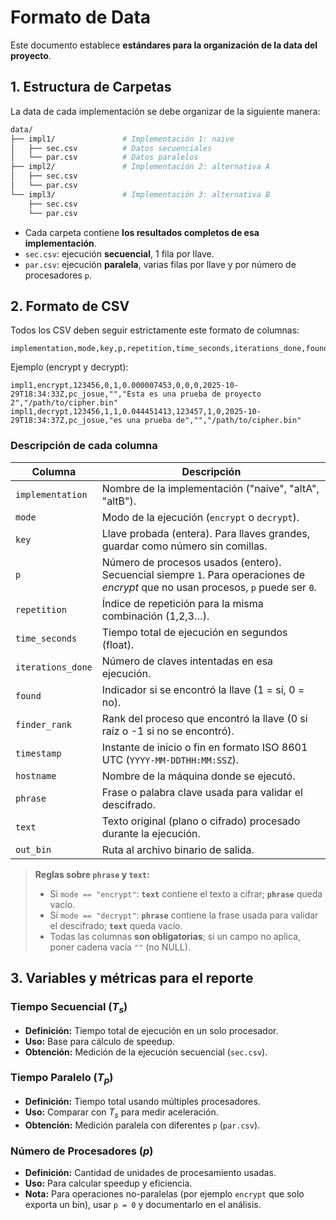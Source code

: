 # Formato de Data

Este documento establece **estándares para la organización de la data del proyecto**.

## 1. Estructura de Carpetas

La data de cada implementación se debe organizar de la siguiente manera:

```bash
data/
├── impl1/               # Implementación 1: naive
│   ├── sec.csv          # Datos secuenciales
│   └── par.csv          # Datos paralelos
├── impl2/               # Implementación 2: alternativa A
│   ├── sec.csv
│   └── par.csv
└── impl3/               # Implementación 3: alternativa B
    ├── sec.csv
    └── par.csv
```

- Cada carpeta contiene **los resultados completos de esa implementación**.
- `sec.csv`: ejecución **secuencial**, 1 fila por llave.
- `par.csv`: ejecución **paralela**, varias filas por llave y por número de procesadores `p`.

## 2. Formato de CSV

Todos los CSV deben seguir estrictamente este formato de columnas:

```csv
implementation,mode,key,p,repetition,time_seconds,iterations_done,found,finder_rank,timestamp,hostname,phrase,text,out_bin
```

Ejemplo (encrypt y decrypt):

```csv
impl1,encrypt,123456,0,1,0.000007453,0,0,0,2025-10-29T18:34:33Z,pc_josue,"","Esta es una prueba de proyecto 2","/path/to/cipher.bin"
impl1,decrypt,123456,1,1,0.044451413,123457,1,0,2025-10-29T18:34:37Z,pc_josue,"es una prueba de","","/path/to/cipher.bin"
```

### Descripción de cada columna

| Columna           | Descripción                                                                                                                        |
| ----------------- | ---------------------------------------------------------------------------------------------------------------------------------- |
| `implementation`  | Nombre de la implementación ("naive", "altA", "altB").                                                                             |
| `mode`            | Modo de la ejecución (`encrypt` o `decrypt`).                                                                                      |
| `key`             | Llave probada (entera). Para llaves grandes, guardar como número sin comillas.                                                     |
| `p`               | Número de procesos usados (entero). Secuencial siempre `1`. Para operaciones de *encrypt* que no usan procesos, `p` puede ser `0`. |
| `repetition`      | Índice de repetición para la misma combinación (1,2,3…).                                                                           |
| `time_seconds`    | Tiempo total de ejecución en segundos (float).                                                                                     |
| `iterations_done` | Número de claves intentadas en esa ejecución.                                                                                      |
| `found`           | Indicador si se encontró la llave (1 = sí, 0 = no).                                                                                |
| `finder_rank`     | Rank del proceso que encontró la llave (0 si raíz o -1 si no se encontró).                                                         |
| `timestamp`       | Instante de inicio o fin en formato ISO 8601 UTC (`YYYY-MM-DDTHH:MM:SSZ`).                                                         |
| `hostname`        | Nombre de la máquina donde se ejecutó.                                                                                             |
| `phrase`          | Frase o palabra clave usada para validar el descifrado.                                                                            |
| `text`            | Texto original (plano o cifrado) procesado durante la ejecución.                                                                   |
| `out_bin`         | Ruta al archivo binario de salida.                                                                                                 |

> **Reglas sobre `phrase` y `text`:**
>
> - Si `mode == "encrypt"`: **`text`** contiene el texto a cifrar; **`phrase`** queda vacío.
> - Si `mode == "decrypt"`: **`phrase`** contiene la frase usada para validar el descifrado; **`text`** queda vacío.
> - Todas las columnas **son obligatorias**; si un campo no aplica, poner cadena vacía `""` (no NULL).

## 3. Variables y métricas para el reporte

### Tiempo Secuencial ($T_s$)

- **Definición:** Tiempo total de ejecución en un solo procesador.
- **Uso:** Base para cálculo de speedup.
- **Obtención:** Medición de la ejecución secuencial (`sec.csv`).

### Tiempo Paralelo ($T_p$)

- **Definición:** Tiempo total usando múltiples procesadores.
- **Uso:** Comparar con $T_s$ para medir aceleración.
- **Obtención:** Medición paralela con diferentes `p` (`par.csv`).

### Número de Procesadores ($p$)

- **Definición:** Cantidad de unidades de procesamiento usadas.
- **Uso:** Para calcular speedup y eficiencia.
- **Nota:** Para operaciones no-paralelas (por ejemplo `encrypt` que solo exporta un bin), usar `p = 0` y documentarlo en el análisis.
